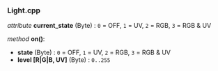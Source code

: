 ### Light.cpp

_attribute_ __current_state__ (Byte) : `0` = OFF, `1` = UV, `2` = RGB, `3` = RGB & UV

_method_ __on()__:
  * __state__ (Byte) : `0` = OFF, `1` = UV, `2` = RGB, `3` = RGB & UV
  * __level [R|G|B, UV]__ (Byte) : `0..255`
